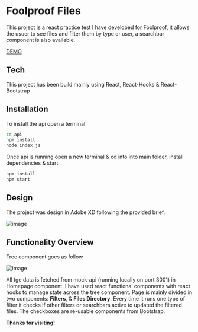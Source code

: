 # Foolproof Files


This project is a react practice test I have developed for Foolproof, it allows the usuer to see files and filter them by type or user, a searchbar component is also available.

[DEMO](https://silverhoodlum.github.io/foolproof_files/)


## Tech

This project has been build mainly using React, React-Hooks & React-Bootstrap



## Installation

To install the api open a terminal

```sh
cd api
npm install
node index.js
```

Once api is running open a new terminal & cd into into main folder, install dependencies & start

```sh
npm install 
npm start
```

## Design

The project was design in Adobe XD following the provided brief. 

![image](https://www.linkpicture.com/q/Foolproof_design.jpg)

## Functionality Overview

Tree component goes as follow

![image](https://www.linkpicture.com/q/Fproof_Files_Diagram.jpg)

All tge data is fetched from mock-api (running locally on port 3001) in Homepage component.
I have used react functional components with react hooks to manage state across the tree component.
Page is mainly divided in two components: **Filters**,  & **Files Directory**. Every time it runs one type of filter it checks if other filters or searchbars active to updated the filtered files.
The checkboxes are re-usable components from Bootstrap. 






**Thanks for visiting!**


